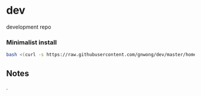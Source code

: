 dev
===

development repo

### Minimalist install
```bash
bash <(curl -s https://raw.githubusercontent.com/gnwong/dev/master/home/setup_min)
```



## Notes
.
